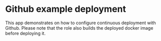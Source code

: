 # Github example deployment

This app demonstrates on how to configure continuous deployment with Github. Please note that the role also builds the deployed docker image before deploying it.
